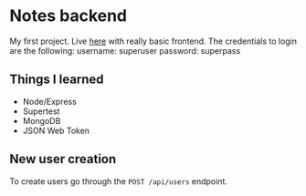 # Notes backend

My first project. Live [here](https://level-one-notes.herokuapp.com/) with really basic frontend.
The credentials to login are the following:
username: superuser
password: superpass

## Things I learned
* Node/Express
* Supertest
* MongoDB
* JSON Web Token

## New user creation
To create users go through the `POST /api/users` endpoint.
